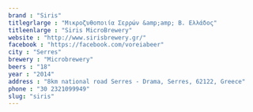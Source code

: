 ```yaml
---
brand : "Siris"
titlegrlarge : "Μικροζυθοποιία Σερρών &amp;amp; Β. Ελλάδος"
titleenlarge : "Siris MicroBrewery"
website : "http://www.sirisbrewery.gr/"
facebook : "https://facebook.com/voreiabeer"
city : "Serres"
brewery : "Microbrewery"
beers : "18"
year : "2014"
address : "8km national road Serres - Drama, Serres, 62122, Greece"
phone : "30 2321099949"
slug: "siris"
---
```

